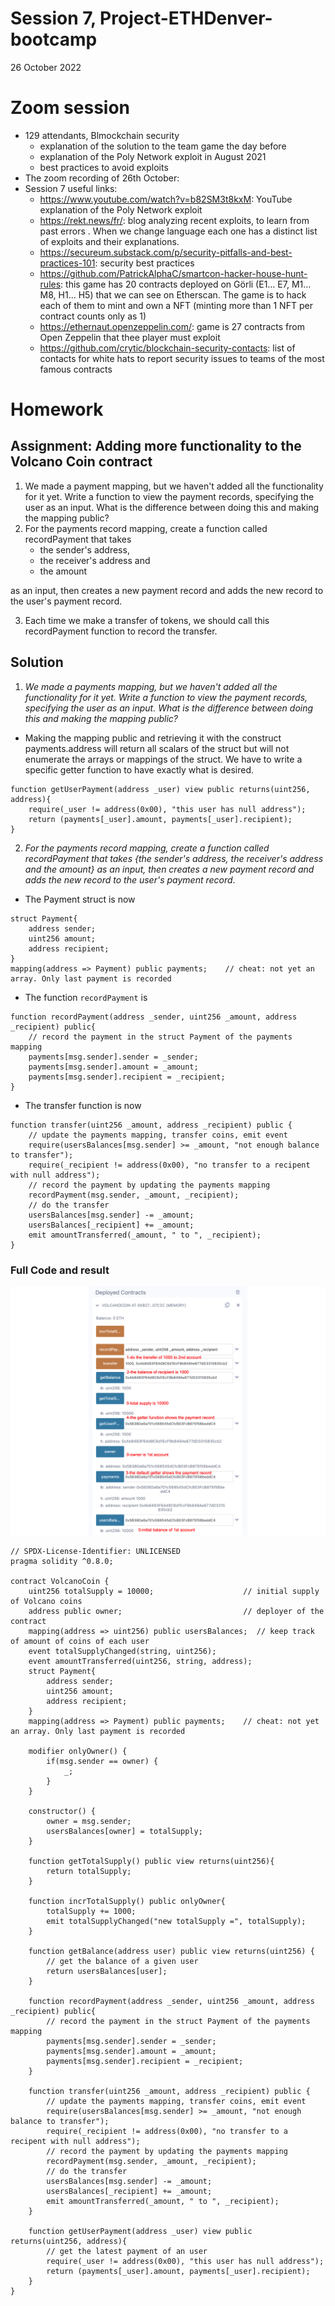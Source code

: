 # Session 7, Project-ETHDenver-bootcamp
26 October 2022
# Zoom session
* 129 attendants, Blmockchain security
  * explanation of the solution to the team game the day before
  * explanation of the Poly Network exploit in August 2021
  * best practices to avoid exploits
* The zoom recording of 26th October: 
* Session 7 useful links:
    - https://www.youtube.com/watch?v=b82SM3t8kxM: YouTube explanation of the Poly Network exploit
    - https://rekt.news/fr/: blog analyzing recent exploits, to learn from past errors . When we change language each one has a distinct list of exploits and their explanations.
    - https://secureum.substack.com/p/security-pitfalls-and-best-practices-101: security best practices
    - https://github.com/PatrickAlphaC/smartcon-hacker-house-hunt-rules: this game has 20 contracts deployed on Görli (E1… E7, M1… M8, H1… H5) that we can see on Etherscan. The game is to hack each of them to mint and own a NFT (minting more than 1 NFT per contract counts only as 1)
    - https://ethernaut.openzeppelin.com/: game is 27 contracts from Open Zeppelin that thee player must exploit
    - https://github.com/crytic/blockchain-security-contacts: list of contacts for white hats to report security issues to teams of the most famous contracts


# Homework
## Assignment: Adding more functionality to the Volcano Coin contract
1. We made a payment mapping, but we haven't added all the functionality for it yet. Write a function to view the payment records, specifying the user as an input. What is the difference between doing this and making the mapping public?
2. For the payments record mapping, create a function called recordPayment that takes
    - the sender's address,
    - the receiver's address and
    - the amount

as an input, then creates a new payment record and adds the new record to the user's payment record.

3. Each time we make a transfer of tokens, we should call this recordPayment function to record the transfer.



## Solution
1.	*We made a payments mapping, but we haven't added all the functionality for it yet. Write a function to view the payment records, specifying the user as an input. What is the difference between doing this and making the mapping public?*
- Making the mapping public and retrieving it with the construct payments.address will return all scalars of the struct but will not enumerate the arrays or mappings of the struct. We have to write a specific getter function to have exactly what is desired.
```
function getUserPayment(address _user) view public returns(uint256, address){
    require(_user != address(0x00), "this user has null address");
    return (payments[_user].amount, payments[_user].recipient);
}

```
2.	*For the payments record mapping, create a function called recordPayment that takes {the sender's address, the receiver's address and the amount} as an input, then creates a new payment record and adds the new record to the user's payment record*.
- The Payment struct is now
```
struct Payment{
    address sender;
    uint256 amount;
    address recipient;
}
mapping(address => Payment) public payments;    // cheat: not yet an array. Only last payment is recorded

```
- The function `recordPayment` is
```
function recordPayment(address _sender, uint256 _amount, address _recipient) public{
    // record the payment in the struct Payment of the payments mapping
    payments[msg.sender].sender = _sender;
    payments[msg.sender].amount = _amount;
    payments[msg.sender].recipient = _recipient;
}
```
-	The transfer function is now
```
function transfer(uint256 _amount, address _recipient) public {
    // update the payments mapping, transfer coins, emit event
    require(usersBalances[msg.sender] >= _amount, "not enough balance to transfer");
    require(_recipient != address(0x00), "no transfer to a recipent with null address");
    // record the payment by updating the payments mapping
    recordPayment(msg.sender, _amount, _recipient);
    // do the transfer
    usersBalances[msg.sender] -= _amount;
    usersBalances[_recipient] += _amount;
    emit amountTransferred(_amount, " to ", _recipient);
}
```
### Full Code and result
![screen shot of Remix](Solutions/homework7_solution.png)
```
// SPDX-License-Identifier: UNLICENSED
pragma solidity ^0.8.0;

contract VolcanoCoin {
    uint256 totalSupply = 10000;                    // initial supply of Volcano coins
    address public owner;                           // deployer of the contract
    mapping(address => uint256) public usersBalances;  // keep track of amount of coins of each user
    event totalSupplyChanged(string, uint256);
    event amountTransferred(uint256, string, address);
    struct Payment{
        address sender;
        uint256 amount;
        address recipient;
    }
    mapping(address => Payment) public payments;    // cheat: not yet an array. Only last payment is recorded

    modifier onlyOwner() {
        if(msg.sender == owner) {
            _;
        }
    }

    constructor() {
        owner = msg.sender;
        usersBalances[owner] = totalSupply;
    }

    function getTotalSupply() public view returns(uint256){
        return totalSupply;
    }

    function incrTotalSupply() public onlyOwner{
        totalSupply += 1000;
        emit totalSupplyChanged("new totalSupply =", totalSupply);
    }

    function getBalance(address user) public view returns(uint256) {
        // get the balance of a given user
        return usersBalances[user];
    }

    function recordPayment(address _sender, uint256 _amount, address _recipient) public{
        // record the payment in the struct Payment of the payments mapping
        payments[msg.sender].sender = _sender;
        payments[msg.sender].amount = _amount;
        payments[msg.sender].recipient = _recipient;
    }

    function transfer(uint256 _amount, address _recipient) public {
        // update the payments mapping, transfer coins, emit event
        require(usersBalances[msg.sender] >= _amount, "not enough balance to transfer");
        require(_recipient != address(0x00), "no transfer to a recipent with null address");
        // record the payment by updating the payments mapping
        recordPayment(msg.sender, _amount, _recipient);
        // do the transfer
        usersBalances[msg.sender] -= _amount;
        usersBalances[_recipient] += _amount;
        emit amountTransferred(_amount, " to ", _recipient);
    }

    function getUserPayment(address _user) view public returns(uint256, address){
        // get the latest payment of an user
        require(_user != address(0x00), "this user has null address");
        return (payments[_user].amount, payments[_user].recipient);
    }
}
```
